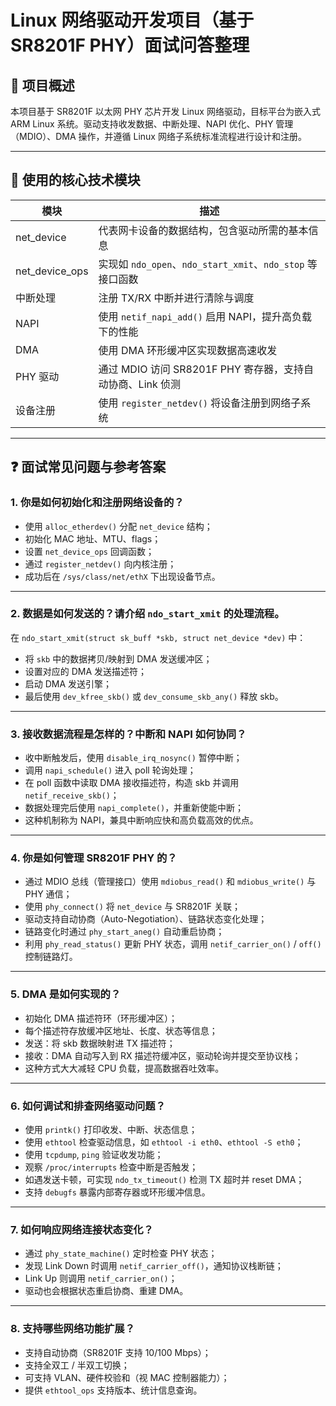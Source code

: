 # Linux 网络驱动开发项目（基于 SR8201F PHY）面试问答整理

## 📘 项目概述

本项目基于 SR8201F 以太网 PHY 芯片开发 Linux 网络驱动，目标平台为嵌入式 ARM Linux 系统。驱动支持收发数据、中断处理、NAPI 优化、PHY 管理（MDIO）、DMA 操作，并遵循 Linux 网络子系统标准流程进行设计和注册。

---

## 🧩 使用的核心技术模块

| 模块           | 描述                                                         |
|----------------|--------------------------------------------------------------|
| net_device     | 代表网卡设备的数据结构，包含驱动所需的基本信息               |
| net_device_ops | 实现如 `ndo_open`、`ndo_start_xmit`、`ndo_stop` 等接口函数    |
| 中断处理       | 注册 TX/RX 中断并进行清除与调度                               |
| NAPI           | 使用 `netif_napi_add()` 启用 NAPI，提升高负载下的性能         |
| DMA            | 使用 DMA 环形缓冲区实现数据高速收发                           |
| PHY 驱动       | 通过 MDIO 访问 SR8201F PHY 寄存器，支持自动协商、Link 侦测     |
| 设备注册       | 使用 `register_netdev()` 将设备注册到网络子系统               |

---

## ❓ 面试常见问题与参考答案

### 1. 你是如何初始化和注册网络设备的？

- 使用 `alloc_etherdev()` 分配 `net_device` 结构；
- 初始化 MAC 地址、MTU、flags；
- 设置 `net_device_ops` 回调函数；
- 通过 `register_netdev()` 向内核注册；
- 成功后在 `/sys/class/net/ethX` 下出现设备节点。

---

### 2. 数据是如何发送的？请介绍 `ndo_start_xmit` 的处理流程。

在 `ndo_start_xmit(struct sk_buff *skb, struct net_device *dev)` 中：

- 将 `skb` 中的数据拷贝/映射到 DMA 发送缓冲区；
- 设置对应的 DMA 发送描述符；
- 启动 DMA 发送引擎；
- 最后使用 `dev_kfree_skb()` 或 `dev_consume_skb_any()` 释放 skb。

---

### 3. 接收数据流程是怎样的？中断和 NAPI 如何协同？

- 收中断触发后，使用 `disable_irq_nosync()` 暂停中断；
- 调用 `napi_schedule()` 进入 poll 轮询处理；
- 在 poll 函数中读取 DMA 接收描述符，构造 skb 并调用 `netif_receive_skb()`；
- 数据处理完后使用 `napi_complete()`，并重新使能中断；
- 这种机制称为 NAPI，兼具中断响应快和高负载高效的优点。

---

### 4. 你是如何管理 SR8201F PHY 的？

- 通过 MDIO 总线（管理接口）使用 `mdiobus_read()` 和 `mdiobus_write()` 与 PHY 通信；
- 使用 `phy_connect()` 将 `net_device` 与 SR8201F 关联；
- 驱动支持自动协商（Auto-Negotiation）、链路状态变化处理；
- 链路变化时通过 `phy_start_aneg()` 自动重启协商；
- 利用 `phy_read_status()` 更新 PHY 状态，调用 `netif_carrier_on()` / `off()` 控制链路灯。

---

### 5. DMA 是如何实现的？

- 初始化 DMA 描述符环（环形缓冲区）；
- 每个描述符存放缓冲区地址、长度、状态等信息；
- 发送：将 skb 数据映射进 TX 描述符；
- 接收：DMA 自动写入到 RX 描述符缓冲区，驱动轮询并提交至协议栈；
- 这种方式大大减轻 CPU 负载，提高数据吞吐效率。

---

### 6. 如何调试和排查网络驱动问题？

- 使用 `printk()` 打印收发、中断、状态信息；
- 使用 `ethtool` 检查驱动信息，如 `ethtool -i eth0`、`ethtool -S eth0`；
- 使用 `tcpdump`, `ping` 验证收发功能；
- 观察 `/proc/interrupts` 检查中断是否触发；
- 如遇发送卡顿，可实现 `ndo_tx_timeout()` 检测 TX 超时并 reset DMA；
- 支持 `debugfs` 暴露内部寄存器或环形缓冲信息。

---

### 7. 如何响应网络连接状态变化？

- 通过 `phy_state_machine()` 定时检查 PHY 状态；
- 发现 Link Down 时调用 `netif_carrier_off()`，通知协议栈断链；
- Link Up 则调用 `netif_carrier_on()`；
- 驱动也会根据状态重启协商、重建 DMA。

---

### 8. 支持哪些网络功能扩展？

- 支持自动协商（SR8201F 支持 10/100 Mbps）；
- 支持全双工 / 半双工切换；
- 可支持 VLAN、硬件校验和（视 MAC 控制器能力）；
- 提供 `ethtool_ops` 支持版本、统计信息查询。

<!--stackedit_data:
eyJoaXN0b3J5IjpbNzE4ODk3MjAxLC0yMDg4NzQ2NjEyXX0=
-->